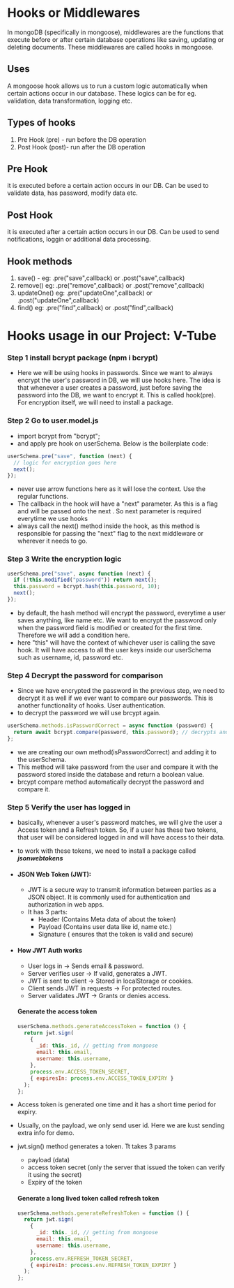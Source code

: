 # Hooks or Middlewares

In mongoDB (specifically in mongoose), middlewares are the functions that execute before or after certain database operations like saving, updating or deleting documents. These middlewares are called hooks in mongoose.

## Uses

A mongoose hook allows us to run a custom logic automatically when certain actions occur in our database.
These logics can be for eg. validation, data transformation, logging etc.

## Types of hooks

1. Pre Hook (pre) - run before the DB operation
2. Post Hook (post)- run after the DB operation

## Pre Hook

it is executed before a certain action occurs in our DB. Can be used to validate data, has password, modify data etc.

## Post Hook

it is executed after a certain action occurs in our DB. Can be used to send notifications, loggin or additional data processing.

## Hook methods

1. save() - eg: .pre("save",callback) or .post("save",callback)
2. remove() eg: .pre("remove",callback) or .post("remove",callback)
3. updateOne() eg: .pre("updateOne",callback) or .post("updateOne",callback)
4. find() eg: .pre("find",callback) or .post("find",callback)

# Hooks usage in our Project: V-Tube

### Step 1 install bcrypt package (npm i bcrypt)

- Here we will be using hooks in passwords. Since we want to always encrypt the user's password in DB, we will use hooks here. The idea is that whenever a user creates a password, just before saving the password into the DB, we want to encrypt it. This is called hook(pre). For encryption itself, we will need to install a package.

### Step 2 Go to user.model.js

- import bcrypt from "bcrypt";
- and apply pre hook on userSchema. Below is the boilerplate code:

```javascript
userSchema.pre("save", function (next) {
  // logic for encryption goes here
  next();
});
```

- never use arrow functions here as it will lose the context. Use the regular functions.
- The callback in the hook will have a "next" parameter. As this is a flag and will be passed onto the next . So next parameter is required everytime we use hooks
- always call the next() method inside the hook, as this method is responsible for passing the "next" flag to the next middleware or wherever it needs to go.

### Step 3 Write the encryption logic

```javascript
userSchema.pre("save", async function (next) {
  if (!this.modified("password")) return next();
  this.password = bcrypt.hash(this.password, 10);
  next();
});
```

- by default, the hash method will encrypt the password, everytime a user saves anything, like name etc. We want to encrypt the password only when the password field is modified or created for the first time. Therefore we will add a condition here.
- here "this" will have the context of whichever user is calling the save hook. It will have access to all the user keys inside our userSchema such as username, id, password etc.

### Step 4 Decrypt the password for comparison

- Since we have encrypted the password in the previous step, we need to decrypt it as well if we ever want to compare our passwords. This is another functionality of hooks. User authentication.
- to decrypt the password we will use brcypt again.

```javascript
userSchema.methods.isPasswordCorrect = async function (password) {
  return await bcrypt.compare(password, this.password); // decrypts and compare the passwords and returns a boolean
};
```

- we are creating our own method(isPasswordCorrect) and adding it to the userSchema.
- This method will take password from the user and compare it with the password stored inside the database and return a boolean value.
- brcypt compare method automatically decrypt the password and compare it.

### Step 5 Verify the user has logged in

- basically, whenever a user's password matches, we will give the user a Access token and a Refresh token. So, if a user has these two tokens, that user will be considered logged in and will have access to their data.
- to work with these tokens, we need to install a package called **_jsonwebtokens_**
- #### JSON Web Token (JWT):

  - JWT is a secure way to transmit information between parties as a JSON object. It is commonly used for authentication and authorization in web apps.
  - It has 3 parts:
    - Header (Contains Meta data of about the token)
    - Payload (Contains user data like id, name etc.)
    - Signature ( ensures that the token is valid and secure)

- #### How JWT Auth works

  - User logs in → Sends email & password.
  - Server verifies user → If valid, generates a JWT.
  - JWT is sent to client → Stored in localStorage or cookies.
  - Client sends JWT in requests → For protected routes.
  - Server validates JWT → Grants or denies access.

  #### Generate the access token

  ```javascript
  userSchema.methods.generateAccessToken = function () {
    return jwt.sign(
      {
        _id: this._id, // getting from mongoose
        email: this.email,
        username: this.username,
      },
      process.env.ACCESS_TOKEN_SECRET,
      { expiresIn: process.env.ACCESS_TOKEN_EXPIRY }
    );
  };
  ```

- Access token is generated one time and it has a short time period for expiry.
- Usually, on the payload, we only send user id. Here we are kust sending extra info for demo.
- jwt.sign() method generates a token. Tt takes 3 params

  - payload (data)
  - access token secret (only the server that issued the token can verify it using the secret)
  - Expiry of the token

  #### Generate a long lived token called refresh token

  ```javascript
  userSchema.methods.generateRefreshToken = function () {
    return jwt.sign(
      {
        _id: this._id, // getting from mongoose
        email: this.email,
        username: this.username,
      },
      process.env.REFRESH_TOKEN_SECRET,
      { expiresIn: process.env.REFRESH_TOKEN_EXPIRY }
    );
  };
  ```

